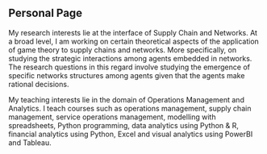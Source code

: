 ## Personal Page


My research interests lie at the interface of Supply Chain and Networks. At a broad level, I am working on certain theoretical aspects of the application of game theory to supply chains and networks. More specifically, on studying the strategic interactions among agents embedded in networks. The research questions in this regard involve studying the emergence of specific networks structures among agents given that the agents make rational decisions. 

My teaching interests lie in the domain of Operations Management and Analytics. I teach courses such as operations management, supply chain management, service operations management, modelling with spreadsheets, Python programming, data analytics using Python & R, financial analytics using Python, Excel and visual analytics using PowerBI and Tableau.  


